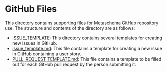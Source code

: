 # GitHub Files

This directory contains supporting files for Metaschema GitHub repository use. The structure and contents of the directory are as follows:

* [ISSUE_TEMPLATE](ISSUE_TEMPLATE): This directory contains several templates for creating new issues in GitHub.
* [issue_template.md](issue_template.md): This file contains a template for creating a new issue in GitHub containing a user story.
* [PULL_REQUEST_TEMPLATE.md](issue_template.md): This file contains a template to be filled out for each GitHub pull request by the person submitting it.
